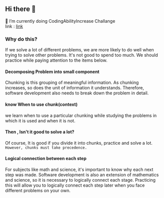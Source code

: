 ## Hi there 👋


🌱 I’m currently doing   CodingAbilityIncrease Challange  
link : [link](https://github.com/woongjoonchoi/CodingAbilityIncreaseChallange)  
### Why do this?
If we solve a lot of different problems, we are more likely to do well when trying to solve other problems. It's not good to spend too much. We should practice while paying attention to the items below.
#### Decomposing Problem into small component
Chunking is this grouping of meaningful information. As chunking increases, so does the unit of information it understands. Therefore, software development also needs to break down the problem in detail.
#### know When to use chunk(context)
we learn when to use a particular chunking while studying the problems in which it is used and when it is not. 
#### Then , Isn't it good to solve a lot? 
Of course, It is good if you divide it into chunks, practice and solve a lot.
`However, chunks must take precedence.`
#### Logical connection between each step
For subjects like math and science, it's important to know why each next step was made. Software development is also an extension of mathematics and science, so it is necessary to logically connect each stage. Practicing this will allow you to logically connect each step later when you face different problems on your own.
<!--
**woongjoonchoi/woongjoonchoi** is a ✨ _special_ ✨ repository because its `README.md` (this file) appears on your GitHub profile.

Here are some ideas to get you started:

- 🔭 I’m currently working on ...
- 🌱 I’m currently learning ...
- 👯 I’m looking to collaborate on ...
- 🤔 I’m looking for help with ...
- 💬 Ask me about ...
- 📫 How to reach me: ...
- 😄 Pronouns: ...
- ⚡ Fun fact: ...
-->
